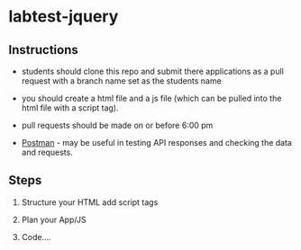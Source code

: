 # labtest-jquery

## Instructions

- students should clone this repo and submit there applications as a pull request with a branch name set as the students name

- you should create a html file and a js file (which can be pulled into the html file with a script tag).

- pull requests should be made on or before 6:00 pm 

- [Postman](https://www.getpostman.com/) - may be useful in testing API responses and checking the data and requests.


## Steps

1. Structure your HTML add script tags

2. Plan your App/JS

3. Code....